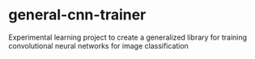 # general-cnn-trainer
Experimental learning project to create a generalized library for training convolutional neural networks for image classification
